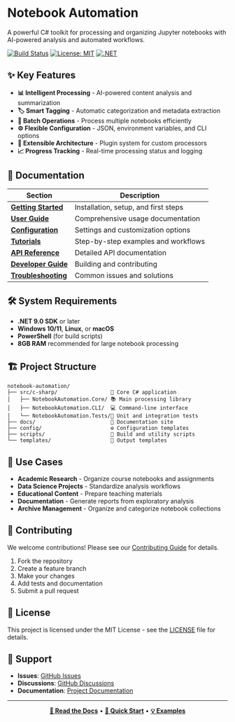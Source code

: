 # Notebook Automation

A powerful C# toolkit for processing and organizing Jupyter notebooks with AI-powered analysis and automated workflows.

[![Build Status](https://github.com/danielshue/notebook-automation/actions/workflows/ci-windows.yml/badge.svg)](https://github.com/danielshue/notebook-automation/actions)
[![License: MIT](https://img.shields.io/badge/License-MIT-yellow.svg)](https://opensource.org/licenses/MIT)
[![.NET](https://img.shields.io/badge/.NET-9.0-blue.svg)](https://dotnet.microsoft.com/download/dotnet/9.0)

## ✨ Key Features

- **📊 Intelligent Processing** - AI-powered content analysis and summarization
- **🏷️ Smart Tagging** - Automatic categorization and metadata extraction
- **📁 Batch Operations** - Process multiple notebooks efficiently
- **⚙️ Flexible Configuration** - JSON, environment variables, and CLI options
- **🔧 Extensible Architecture** - Plugin system for custom processors
- **📈 Progress Tracking** - Real-time processing status and logging

## 📖 Documentation

| Section | Description |
|---------|-------------|
| [**Getting Started**](docs/getting-started/index.md) | Installation, setup, and first steps |
| [**User Guide**](docs/user-guide/index.md) | Comprehensive usage documentation |
| [**Configuration**](docs/configuration/index.md) | Settings and customization options |
| [**Tutorials**](docs/tutorials/index.md) | Step-by-step examples and workflows |
| [**API Reference**](docs/api/index.md) | Detailed API documentation |
| [**Developer Guide**](docs/developer-guide/index.md) | Building and contributing |
| [**Troubleshooting**](docs/troubleshooting/index.md) | Common issues and solutions |

## 🛠️ System Requirements

- **.NET 9.0 SDK** or later
- **Windows 10/11**, **Linux**, or **macOS**
- **PowerShell** (for build scripts)
- **8GB RAM** recommended for large notebook processing

## 🏗️ Project Structure

```
notebook-automation/
├── src/c-sharp/                 🎯 Core C# application
│   ├── NotebookAutomation.Core/ 📚 Main processing library
│   ├── NotebookAutomation.CLI/  💻 Command-line interface
│   └── NotebookAutomation.Tests/🧪 Unit and integration tests
├── docs/                        📖 Documentation site
├── config/                      ⚙️ Configuration templates
├── scripts/                     🔧 Build and utility scripts
└── templates/                   📄 Output templates
```

## 🎯 Use Cases

- **Academic Research** - Organize course notebooks and assignments
- **Data Science Projects** - Standardize analysis workflows
- **Educational Content** - Prepare teaching materials
- **Documentation** - Generate reports from exploratory analysis
- **Archive Management** - Organize and categorize notebook collections

## 🤝 Contributing

We welcome contributions! Please see our [Contributing Guide](docs/developer-guide/contributing.md) for details.

1. Fork the repository
2. Create a feature branch
3. Make your changes
4. Add tests and documentation
5. Submit a pull request

## 📄 License

This project is licensed under the MIT License - see the [LICENSE](LICENSE.md) file for details.

## 🙋 Support

- **Issues**: [GitHub Issues](https://github.com/danielshue/notebook-automation/issues)
- **Discussions**: [GitHub Discussions](https://github.com/danielshue/notebook-automation/discussions)
- **Documentation**: [Project Documentation](docs/index.md)

---

<div align="center">

**[📖 Read the Docs](docs/index.md)** • **[🚀 Quick Start](docs/getting-started/index.md)** • **[💡 Examples](docs/tutorials/index.md)**

</div>
